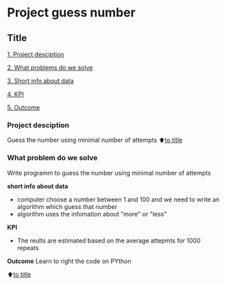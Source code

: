 # Project guess number 

## Title 
[1. Project desciption](https://github.com/kdunaev-a10/SkillFactory-DTS/tree/main/project_0/README.md#Project-desciption)

[2. What problems do we solve](https://github.com/kdunaev-a10/SkillFactory-DTS/tree/main/project_0/README.md#What-problems-do-we-solve)

[3. Short info about data](https://github.com/kdunaev-a10/SkillFactory-DTS/tree/main/project_0/README.md#Short-info-about-data)

[4. KPI](https://github.com/kdunaev-a10/SkillFactory-DTS/tree/main/project_0/README.md#KPI)

[5. Outcome](https://github.com/kdunaev-a10/SkillFactory-DTS/tree/main/project_0/README.md#Outcome)

### Project desciption
Guess the number using minimal number of attempts 
:arrow_up:[to title](https://github.com/kdunaev-a10/SkillFactory-DTS/tree/main/project_0/README.md#Title)

### What problem do we solve
Write programm to guess the number using minimal number of attempts 

**short info about data**
- computer choose a number between 1 and 100 and we need to write an algorithm which guess that number 
- algorithm uses the infomation about "more" or "less"

**KPI**
- The reults are estimated based on the average attepmts for 1000 repeats

**Outcome**
Learn to right the code on PYthon

:arrow_up:[to title](https://github.com/kdunaev-a10/SkillFactory-DTS/tree/main/project_0/README.md#Title)